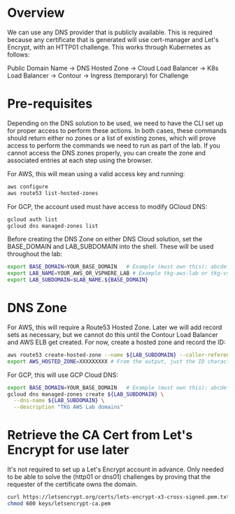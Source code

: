 # Overview

We can use any DNS provider that is publicly available.  This is required because any certificate that is generated will use cert-manager and Let's Encrypt, with an HTTP01 challenge.  This works through Kubernetes as follows:

Public Domain Name -> DNS Hosted Zone -> Cloud Load Balancer -> K8s Load Balancer -> Contour -> Ingress (temporary) for Challenge

# Pre-requisites

Depending on the DNS solution to be used, we need to have the CLI set up for proper access to perform these actions.  In both cases, these commands should return either no zones or a list of existing zones, which will prove access to perform the commands we need to run as part of the lab.  If you cannot access the DNS zones properly, you can create the zone and associated entries at each step using the browser.

For AWS, this will mean using a valid access key and running:
```bash
aws configure
aws route53 list-hosted-zones
```

For GCP, the account used must have access to modify GCloud DNS:
```bash
gcloud auth list
gcloud dns managed-zones list
```

Before creating the DNS Zone on either DNS Cloud solution, set the BASE_DOMAIN and LAB_SUBDOMAIN into the shell.  These will be used throughout the lab:

```bash
export BASE_DOMAIN=YOUR_BASE_DOMAIN   # Example (must own this): abcdef.com
export LAB_NAME=YOUR_AWS_OR_VSPHERE_LAB # Example tkg-aws-lab or tkg-vsphere-lab
export LAB_SUBDOMAIN=$LAB_NAME.${BASE_DOMAIN}
```

# DNS Zone

For AWS, this will require a Route53 Hosted Zone.  Later we will add record sets as necessary, but we cannot do this until the Contour Load Balancer and AWS ELB get created.  For now, create a hosted zone and record the ID:

```bash
aws route53 create-hosted-zone --name ${LAB_SUBDOMAIN} --caller-reference "${LAB_SUBDOMAIN}-`date`"
export AWS_HOSTED_ZONE=XXXXXXXXX # From the output, just the ID characters
```

For GCP, this will use GCP Cloud DNS:

```bash
export BASE_DOMAIN=YOUR_BASE_DOMAIN   # Example (must own this): abcdef.com
gcloud dns managed-zones create ${LAB_SUBDOMAIN} \
  --dns-name ${LAB_SUBDOMAIN} \
  --description "TKG AWS Lab domains"
```

# Retrieve the CA Cert from Let's Encrypt for use later
It's not required to set up a Let's Encrypt account in advance. Only needed to be able to solve the (http01 or dns01) challenges by proving that the requester of the certificate owns the domain.
```bash
curl https://letsencrypt.org/certs/lets-encrypt-x3-cross-signed.pem.txt -o keys/letsencrypt-ca.pem
chmod 600 keys/letsencrypt-ca.pem
```
